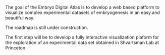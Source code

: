 The goal of the Embryo Digital Atlas is to develop a web based platform to visualize complex experimental datasets of embryogenesis in an easy and beautiful way.

The roadmap is still under construction.

The first step will be to develop a fully interactive visualization plaform for the exploration of an experimental data set obtained in Shvartsman Lab at Princeton.
